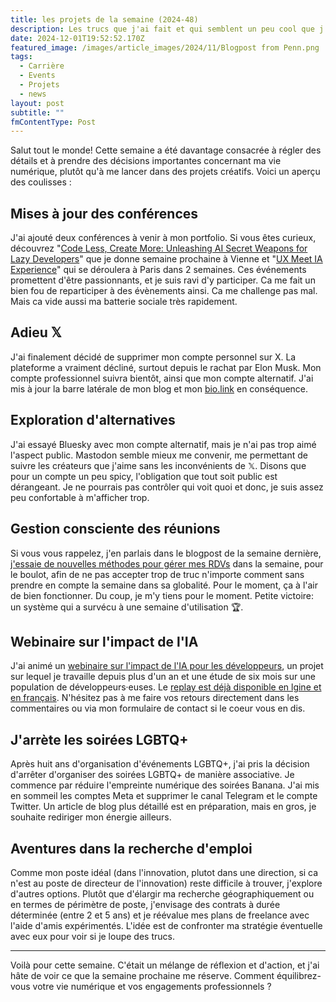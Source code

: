 ```yaml
---
title: les projets de la semaine (2024-48)
description: Les trucs que j'ai fait et qui semblent un peu cool que j'ai fait durant la semaine.
date: 2024-12-01T19:52:52.170Z
featured_image: /images/article_images/2024/11/Blogpost from Penn.png
tags:
  - Carrière
  - Events
  - Projets
  - news
layout: post
subtitle: ""
fmContentType: Post
---
```

Salut tout le monde! Cette semaine a été davantage consacrée à régler des détails et à prendre des décisions importantes concernant ma vie numérique, plutôt qu'à me lancer dans des projets créatifs. Voici un aperçu des coulisses :

## Mises à jour des conférences

J'ai ajouté deux conférences à venir à mon portfolio. Si vous êtes curieux, découvrez "[Code Less, Create More: Unleashing AI Secret Weapons for Lazy Developers](https://thibaultmilan.com/blog/2024/12/06/code-less-create-more-unleashing-ai-secret-weapons-for-lazy-developers/)" que je donne semaine prochaine à Vienne et "[UX Meet IA Experience](https://thibaultmilan.com/blog/2024/12/12/ux-meet-ia-experience/)" qui se déroulera à Paris dans 2 semaines. Ces événements promettent d'être passionnants, et je suis ravi d'y participer. Ca me fait un bien fou de reparticiper à des évènements ainsi. Ca me challenge pas mal. Mais ca vide aussi ma batterie sociale très rapidement.

## Adieu 𝕏

J'ai finalement décidé de supprimer mon compte personnel sur X. La plateforme a vraiment décliné, surtout depuis le rachat par Elon Musk. Mon compte professionnel suivra bientôt, ainsi que mon compte alternatif. J'ai mis à jour la barre latérale de mon blog et mon [bio.link](https://bio.link/clawfire) en conséquence.

## Exploration d'alternatives

J'ai essayé Bluesky avec mon compte alternatif, mais je n'ai pas trop aimé l'aspect public. Mastodon semble mieux me convenir, me permettant de suivre les créateurs que j'aime sans les inconvénients de 𝕏. Disons que pour un compte un peu spicy, l'obligation que tout soit public est dérangeant. Je ne pourrais pas contrôler qui voit quoi et donc, je suis assez peu confortable à m'afficher trop.

## Gestion consciente des réunions

Si vous vous rappelez, j'en parlais dans le blogpost de la semaine dernière, [j'essaie de nouvelles méthodes pour gérer mes RDVs](https://thibaultmilan.com/blog/2024/11/21/mindful-meeting-management-planning-meeting-with-adhd/) dans la semaine, pour le boulot, afin de ne pas accepter trop de truc n'importe comment sans prendre en compte la semaine dans sa globalité. Pour le moment, ça à l'air de bien fonctionner. Du coup, je m'y tiens pour le moment. Petite victoire: un système qui a survécu à une semaine d'utilisation 🏆.

## Webinaire sur l'impact de l'IA

J'ai animé un [webinaire sur l'impact de l'IA pour les développeurs](https://thibaultmilan.com/blog/2024/11/27/retex-llm4dev-transformez-la-performance-de-vos-%C3%A9quipes-avec-l'ia-gen/), un projet sur lequel je travaille depuis plus d'un an et une étude de six mois sur une population de développeurs·euses. Le [replay est déjà disponible en lgine et en français](https://smile.eu/fr/publications-et-evenements/replay-retex-llm4dev). N'hésitez pas à me faire vos retours directement dans les commentaires ou via mon formulaire de contact si le coeur vous en dis.

## J'arrète les soirées LGBTQ+

Après huit ans d'organisation d'événements LGBTQ+, j'ai pris la décision d'arrêter d'organiser des soirées LGBTQ+ de manière associative. Je commence par réduire l'empreinte numérique des soirées Banana. J'ai mis en sommeil les comptes Meta et supprimer le canal Telegram et le compte Twitter. Un article de blog plus détaillé est en préparation, mais en gros, je souhaite rediriger mon énergie ailleurs.

## Aventures dans la recherche d'emploi

Comme mon poste idéal (dans l'innovation, plutot dans une direction, si ca n'est au poste de directeur de l'innovation) reste difficile à trouver, j'explore d'autres options. Plutôt que d'élargir ma recherche géographiquement ou en termes de périmètre de poste, j'envisage des contrats à durée déterminée (entre 2 et 5 ans) et je réévalue mes plans de freelance avec l'aide d'amis expérimentés. L'idée est de confronter ma stratégie éventuelle avec eux pour voir si je loupe des trucs.

---

Voilà pour cette semaine. C'était un mélange de réflexion et d'action, et j'ai hâte de voir ce que la semaine prochaine me réserve. Comment équilibrez-vous votre vie numérique et vos engagements professionnels ?
